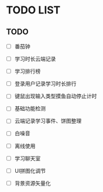 # TODO LIST

## TODO

- [ ] 番茄钟

- [ ] 学习时长云端记录

- [ ] 学习排行榜

- [ ] 登录用户记录学习时长排行

- [ ] 键鼠出现输入类型摸鱼自动停止计时

- [ ] 基础功能检测

- [ ] 云端记录学习事件、饼图整理

- [ ] 白噪音

- [ ] 离线使用

- [ ] 学习聊天室

- [ ] UI拼图化调节

- [ ] 背景资源矢量化
